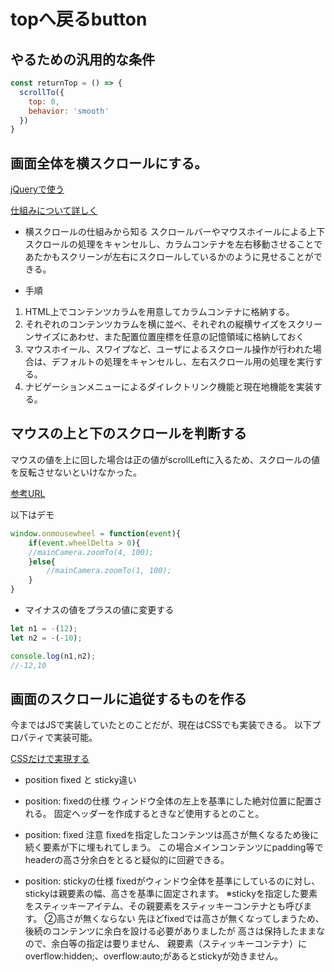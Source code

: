 # topへ戻るbutton

## やるための汎用的な条件

```js
const returnTop = () => {
  scrollTo({
    top: 0,
    behavior: 'smooth'
  })
}
```

## 画面全体を横スクロールにする。

[jQueryで使う](https://dsinside.digitalstage.jp/entry/2021/07/07/111850)

[仕組みについて詳しく](http://www.html5-memo.com/jquery-tips/jquery16/)

- 横スクロールの仕組みから知る
スクロールバーやマウスホイールによる上下スクロールの処理をキャンセルし、カラムコンテナを左右移動させることであたかもスクリーンが左右にスクロールしているかのように見せることができる。

- 手順

1. HTML上でコンテンツカラムを用意してカラムコンテナに格納する。
2. それぞれのコンテンツカラムを横に並べ、それぞれの縦横サイズをスクリーンサイズにあわせ、また配置位置座標を任意の記憶領域に格納しておく
3. マウスホイール、スワイプなど、ユーザによるスクロール操作が行われた場合は、デフォルトの処理をキャンセルし、左右スクロール用の処理を実行する。
4. ナビゲーションメニューによるダイレクトリンク機能と現在地機能を実装する。

## マウスの上と下のスクロールを判断する

マウスの値を上に回した場合は正の値がscrollLeftに入るため、スクロールの値を反転させないといけなかった。

[参考URL](http://www.openspc2.org/JavaScript/reference4/event/wheelDelta/index.html)

以下はデモ

```js
window.onmousewheel = function(event){
	if(event.wheelDelta > 0){
	//mainCamera.zoomTo(4, 100);
	}else{
		//mainCamera.zoomTo(1, 100);
	}
}
```

- マイナスの値をプラスの値に変更する

```js
let n1 = -(12);
let n2 = -(-10);

console.log(n1,n2);
//-12,10
```

## 画面のスクロールに追従するものを作る

今まではJSで実装していたとのことだが、現在はCSSでも実装できる。
以下プロパティで実装可能。

[CSSだけで実現する](https://www.miso.blog/css-position-sticky/)

- position fixed と sticky違い

- position: fixedの仕様
ウィンドウ全体の左上を基準にした絶対位置に配置される。
固定ヘッダーを作成するときなど使用するとのこと。
- position: fixed 注意
fixedを指定したコンテンツは高さが無くなるため後に続く要素が下に埋もれてしまう。
この場合メインコンテンツにpadding等でheaderの高さ分余白をとると疑似的に回避できる。

- position: stickyの仕様
fixedがウィンドウ全体を基準にしているのに対し、
stickyは親要素の幅、高さを基準に固定されます。
※stickyを指定した要素をスティッキーアイテム、その親要素をスティッキーコンテナとも呼びます。
②高さが無くならない
先ほどfixedでは高さが無くなってしまうため、後続のコンテンツに余白を設ける必要がありましたが
高さは保持したままなので、余白等の指定は要りません、
親要素（スティッキーコンテナ）に
overflow:hidden;、overflow:auto;があるとstickyが効きません。

